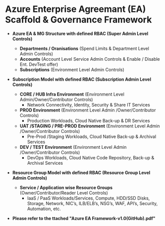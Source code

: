 # Azure Enterprise Agreemant (EA) Scaffold & Governance Framework
* **Azure EA & MG Structure with defined RBAC (Super Admin Level Controls)**
  * **Departments / Oranisations** (Spend Limits & Department Level Admin Controls)
  * **Accounts** (Account Level Service Admin Controls & Enable / Disable Ent. DevTest offer)
  * **Subscriptions** (Environment Level Admin Controls)
      
* **Subscription Model with defined RBAC (Subscription Admin Level Controls)**
  * **CORE / HUB Infra Environment** (Environment Level Admin/Owner/Contributor Controls)
    * Network Connectivity, Identity, Security & Share IT Services
  * **PROD Environment** (Environment Level Admin /Owner/Contributor Controls)
    * Production Workloads, Cloud Native Back-up & DR Services
  * **UAT /STAGING / PRE-PROD Environment** (Environment Level Admin /Owner/Contributor Controls)
    * Pre-Prod /Staging Workloads, Cloud Native Back-up & Archival Services
  * **DEV / TEST Environment** (Environment Level Admin /Owner/Contributor Controls)
    * DevOps Workloads, Cloud Native Code Repository, Back-up & Archival Services
          
* **Resource Group Model with defined RBAC (Resource Group Level Admin Controls)**
  * **Service / Application wise Resource Groups** (Owner/Contributor/Reader Level Controls)
    * IaaS / PaaS Workloads/Services, Compute, HDD/SSD Disks, Storage, Network, NIC’s, ILB/ELB’s, NSG’s, WAF, API’s, Security, Automation, etc.
* **Please refer to the ttached "Azure EA Framework-v1.0(GitHub).pdf"**
